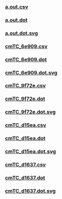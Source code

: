 ### [a.out.csv](a.out.csv)
### [a.out.dot](a.out.dot)
### [a.out.dot.svg](a.out.dot.svg)
### [cmTC_6e909.csv](cmTC_6e909.csv)
### [cmTC_6e909.dot](cmTC_6e909.dot)
### [cmTC_6e909.dot.svg](cmTC_6e909.dot.svg)
### [cmTC_9f72e.csv](cmTC_9f72e.csv)
### [cmTC_9f72e.dot](cmTC_9f72e.dot)
### [cmTC_9f72e.dot.svg](cmTC_9f72e.dot.svg)
### [cmTC_d15ea.csv](cmTC_d15ea.csv)
### [cmTC_d15ea.dot](cmTC_d15ea.dot)
### [cmTC_d15ea.dot.svg](cmTC_d15ea.dot.svg)
### [cmTC_d1637.csv](cmTC_d1637.csv)
### [cmTC_d1637.dot](cmTC_d1637.dot)
### [cmTC_d1637.dot.svg](cmTC_d1637.dot.svg)
